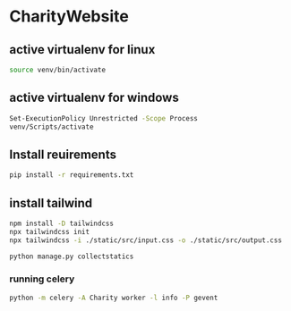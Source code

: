 # CharityWebsite

##  active virtualenv for linux
```bash
source venv/bin/activate
```

## active virtualenv for windows
```bash
Set-ExecutionPolicy Unrestricted -Scope Process
venv/Scripts/activate
```
## Install reuirements
```bash
pip install -r requirements.txt
```


## install tailwind
```bash
npm install -D tailwindcss
npx tailwindcss init
npx tailwindcss -i ./static/src/input.css -o ./static/src/output.css
```

```bash
python manage.py collectstatics
``` 

### running celery

```bash
python -m celery -A Charity worker -l info -P gevent
```